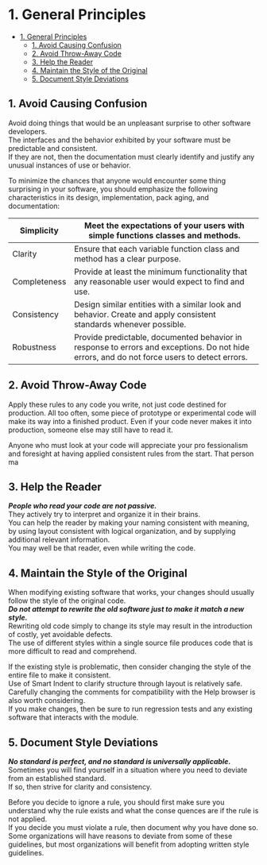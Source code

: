 # 1. General Principles


<!-- toc orderedList:0 depthFrom:1 depthTo:6 -->

* [1. General Principles](#1-general-principles)
  * [1. Avoid Causing Confusion](#1-avoid-causing-confusion)
  * [2. Avoid Throw-Away Code](#2-avoid-throw-away-code)
  * [3. Help the Reader](#3-help-the-reader)
  * [4. Maintain the Style of the Original](#4-maintain-the-style-of-the-original)
  * [5. Document Style Deviations](#5-document-style-deviations)

<!-- tocstop -->


## 1. Avoid Causing Confusion

Avoid doing things that would be an unpleasant surprise to other software developers.  
The interfaces and the behavior exhibited by your software must be predictable and consistent.  
If they are not, then the documentation must clearly identify and justify any unusual instances of use or behavior.  

To minimize the chances that anyone would encounter some thing surprising in your software, you should emphasize the following characteristics in its design, implementation, pack aging, and documentation:  

| Simplicity   | Meet the expectations of your users with simple functions classes and methods.                                        |
|--------------|-----------------------------------------------------------------------------------------------------------------------|
| Clarity      | Ensure that each variable function  class and method has a clear purpose.                                             |
| Completeness | Provide at least the minimum functionality that any reasonable user would expect to find and use.                     |
| Consistency  | Design similar entities with a similar look and behavior. Create and apply consistent standards whenever possible.    |
| Robustness   | Provide predictable, documented behavior in response to errors and exceptions. Do not hide errors, and do not force users to detect errors. |

## 2. Avoid Throw-Away Code

Apply these rules to any code you write, not just code destined for production.
All too often, some piece of prototype or experimental code will make its way into a finished product.
Even if your code never makes it into production, someone else may still have to read it.

Anyone who must look at your code will appreciate your pro fessionalism and foresight at having applied consistent rules from the start.
That person ma


## 3. Help the Reader
___People who read your code are not passive.___  
They actively try to interpret and organize it in their brains.  
You can help the reader by making your naming consistent with meaning, by using layout consistent with logical organization, and by supplying additional relevant information.  
You may well be that reader, even while writing the code.  


## 4. Maintain the Style of the Original
When modifying existing software that works, your changes should usually follow the style of the original code.  
___Do not attempt to rewrite the old software just to make it match a new style.___  
Rewriting old code simply to change its style may result in the introduction of costly, yet avoidable defects.  
The use of different styles within a single source file produces code that is more difficult to read and comprehend.  

If the existing style is problematic, then consider changing the style of the entire file to make it consistent.  
Use of Smart Indent to clarify structure through layout is relatively safe.  
Carefully changing the comments for compatibility with the Help browser is also worth considering.  
If you make changes, then be sure to run regression tests and any existing software that interacts with the module.  


## 5. Document Style Deviations
_**No standard is perfect, and no standard is universally applicable.**_  
Sometimes you will find yourself in a situation where you need to deviate from an established standard.  
If so, then strive for clarity and consistency.  

Before you decide to ignore a rule, you should first make sure you understand why the rule exists and what the conse quences are if the rule is not applied.  
If you decide you must violate a rule, then document why you have done so.  
Some organizations will have reasons to deviate from some of these guidelines, but most organizations will benefit from adopting written style guidelines.  
